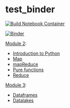 # test_binder

[![Build Notebook Container](https://github.com/chrispyl/test_binder/actions/workflows/binder.yml/badge.svg?event=push)](https://github.com/chrispyl/test_binder/actions/workflows/binder.yml)

[![Binder](https://mybinder.org/badge_logo.svg)](https://mybinder.org/v2/gh/chrispyl/test_binder/main)  

[Module 2](https://mybinder.org/v2/gh/chrispyl/test_binder/main?filepath=notebooks/module%202):  
* [Introduction to Python](https://mybinder.org/v2/gh/chrispyl/test_binder/main?filepath=notebooks/module%202/Introduction%20to%20Python.ipynb)  
* [Map](https://mybinder.org/v2/gh/chrispyl/test_binder/main?filepath=notebooks/module%202/map.ipynb)  
* [mapReduce](https://mybinder.org/v2/gh/chrispyl/test_binder/main?filepath=notebooks/module%202/map_reduce.ipynb)  
* [Pure functions](https://mybinder.org/v2/gh/chrispyl/test_binder/main?filepath=notebooks/module%202/pure%20functions.ipynb)  
* [Reduce](https://mybinder.org/v2/gh/chrispyl/test_binder/main?filepath=notebooks/module%202/reduce.ipynb)  

[Module 3](https://mybinder.org/v2/gh/chrispyl/test_binder/main?filepath=notebooks/module%203):  
* [Dataframes](https://mybinder.org/v2/gh/chrispyl/test_binder/main?filepath=notebooks/module%203/Dataframes.ipynb)  
* [Datalakes](https://mybinder.org/v2/gh/chrispyl/test_binder/main?filepath=notebooks/module%203/Datalakes.ipynb)  
